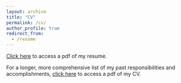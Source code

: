 ```yaml
---
layout: archive
title: "CV"
permalink: /cv/
author_profile: true
redirect_from:
  - /resume
---
```

[Click here](/files/resumee_garrettmerz_nocoverletter_2022.pdf) to access a pdf of my resume.

For a longer, more comprehensive list of my past responsibilities and accomplishments, [click here](/files/garrettmerz_curriculumvitae_2022.pdf) to access a pdf of my CV.
